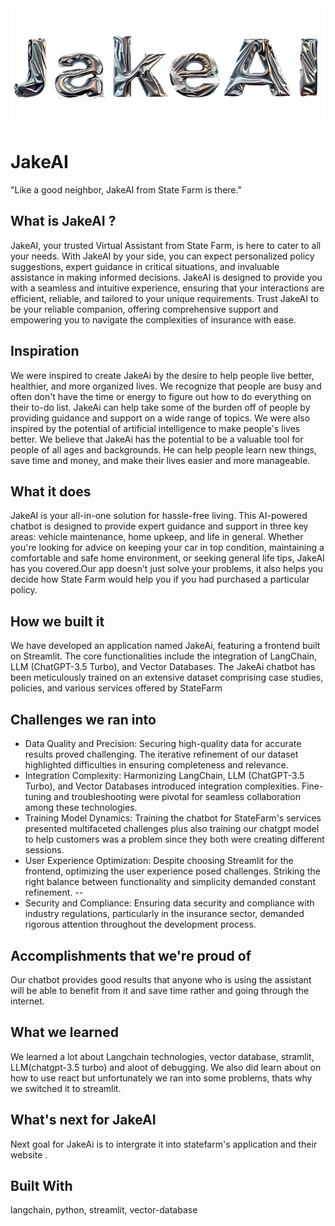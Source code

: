<div align="center"><img src="https://github.com/nelson123-lab/JakeAI/blob/1e9b6492b53885158f5c09adb4acd88013a06ee4/logo.png" width="900"/></div>

# JakeAI
"Like a good neighbor, JakeAI from State Farm is there."

## What is JakeAI ?
JakeAI, your trusted Virtual Assistant from State Farm, is here to cater to all your needs. With JakeAI by your side, you can expect personalized policy suggestions, expert guidance in critical situations, and invaluable assistance in making informed decisions. JakeAI is designed to provide you with a seamless and intuitive experience, ensuring that your interactions are efficient, reliable, and tailored to your unique requirements. Trust JakeAI to be your reliable companion, offering comprehensive support and empowering you to navigate the complexities of insurance with ease.

## Inspiration
We were inspired to create JakeAi by the desire to help people live better, healthier, and more organized lives. We recognize that people are busy and often don't have the time or energy to figure out how to do everything on their to-do list. JakeAi can help take some of the burden off of people by providing guidance and support on a wide range of topics. We were also inspired by the potential of artificial intelligence to make people's lives better. We believe that JakeAi has the potential to be a valuable tool for people of all ages and backgrounds. He can help people learn new things, save time and money, and make their lives easier and more manageable.

## What it does
JakeAI is your all-in-one solution for hassle-free living. This AI-powered chatbot is designed to provide expert guidance and support in three key areas: vehicle maintenance, home upkeep, and life in general. Whether you're looking for advice on keeping your car in top condition, maintaining a comfortable and safe home environment, or seeking general life tips, JakeAI has you covered.Our app doesn't just solve your problems, it also helps you decide how State Farm would help you if you had purchased a particular policy.

## How we built it
We have developed an application named JakeAi, featuring a frontend built on Streamlit. The core functionalities include the integration of LangChain, LLM (ChatGPT-3.5 Turbo), and Vector Databases. The JakeAi chatbot has been meticulously trained on an extensive dataset comprising case studies, policies, and various services offered by StateFarm

## Challenges we ran into
- Data Quality and Precision: Securing high-quality data for accurate results proved challenging. The iterative refinement of our dataset highlighted difficulties in ensuring completeness and relevance.
- Integration Complexity: Harmonizing LangChain, LLM (ChatGPT-3.5 Turbo), and Vector Databases introduced integration complexities. Fine-tuning and troubleshooting were pivotal for seamless collaboration among these technologies.
- Training Model Dynamics: Training the chatbot for StateFarm's services presented multifaceted challenges plus also training our chatgpt model to help customers was a problem since they both were creating different sessions.
- User Experience Optimization: Despite choosing Streamlit for the frontend, optimizing the user experience posed challenges. Striking the right balance between functionality and simplicity demanded constant refinement. --
- Security and Compliance: Ensuring data security and compliance with industry regulations, particularly in the insurance sector, demanded rigorous attention throughout the development process.

## Accomplishments that we're proud of
Our chatbot provides good results that anyone who is using the assistant will be able to benefit from it and save time rather and going through the internet.

## What we learned
We learned a lot about Langchain technologies, vector database, stramlit, LLM(chatgpt-3.5 turbo) and aloot of debugging. We also did learn about on how to use react but unfortunately we ran into some problems, thats why we switched it to streamlit.

## What's next for JakeAI
Next goal for JakeAi is to intergrate it into statefarm's application and their website .

## Built With
langchain, python, streamlit, vector-database
